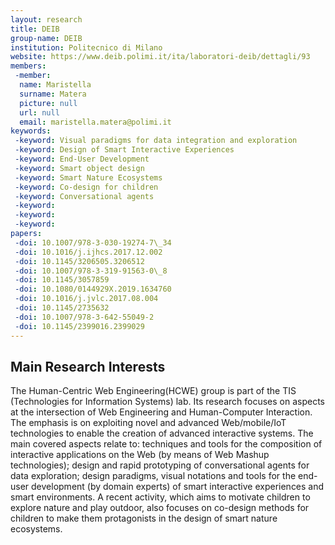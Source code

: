 ```yaml
---
layout: research
title: DEIB
group-name: DEIB
institution: Politecnico di Milano
website: https://www.deib.polimi.it/ita/laboratori-deib/dettagli/93
members: 
 -member: 
  name: Maristella
  surname: Matera
  picture: null
  url: null
  email: maristella.matera@polimi.it
keywords: 
 -keyword: Visual paradigms for data integration and exploration
 -keyword: Design of Smart Interactive Experiences
 -keyword: End-User Development
 -keyword: Smart object design
 -keyword: Smart Nature Ecosystems
 -keyword: Co-design for children
 -keyword: Conversational agents
 -keyword: 
 -keyword: 
 -keyword: 
papers: 
 -doi: 10.1007/978-3-030-19274-7\_34
 -doi: 10.1016/j.ijhcs.2017.12.002
 -doi: 10.1145/3206505.3206512
 -doi: 10.1007/978-3-319-91563-0\_8
 -doi: 10.1145/3057859
 -doi: 10.1080/0144929X.2019.1634760
 -doi: 10.1016/j.jvlc.2017.08.004
 -doi: 10.1145/2735632
 -doi: 10.1007/978-3-642-55049-2
 -doi: 10.1145/2399016.2399029
---
```



## Main Research Interests
The Human-Centric Web Engineering(HCWE) group is part of the TIS (Technologies for Information Systems) lab. Its research focuses on aspects at the intersection of Web Engineering and Human-Computer Interaction. The emphasis is on exploiting novel and advanced Web/mobile/IoT technologies to enable the creation of advanced interactive systems. The main covered aspects relate to: techniques and tools for the composition of interactive applications on the Web (by means of Web Mashup technologies); design and rapid prototyping of conversational agents for data exploration; design paradigms, visual notations and tools  for the end-user development (by domain experts) of smart interactive experiences and smart environments. A recent activity, which aims  to motivate children to explore nature and play outdoor, also focuses on co-design methods for children to make them protagonists in the design of smart nature ecosystems. 
